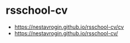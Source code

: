 # rsschool-cv
+ https://nestavrogin.github.io/rsschool-cv/cv
+ https://nestavrogin.github.io/rsschool-cv/
